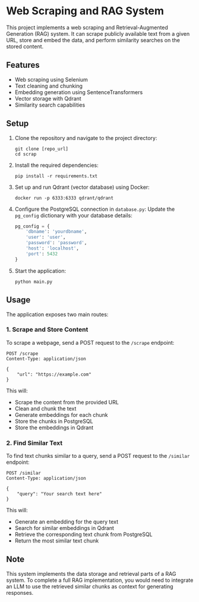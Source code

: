 # Web Scraping and RAG System

This project implements a web scraping and Retrieval-Augmented Generation (RAG) system. It can scrape publicly available text from a given URL, store and embed the data, and perform similarity searches on the stored content.

## Features

- Web scraping using Selenium
- Text cleaning and chunking
- Embedding generation using SentenceTransformers
- Vector storage with Qdrant
- Similarity search capabilities

## Setup

1. Clone the repository and navigate to the project directory:
   ```
   git clone [repo_url]
   cd scrap
   ```

2. Install the required dependencies:
   ```
   pip install -r requirements.txt
   ```

3. Set up and run Qdrant (vector database) using Docker:
   ```
   docker run -p 6333:6333 qdrant/qdrant
   ```

4. Configure the PostgreSQL connection in `database.py`:
   Update the `pg_config` dictionary with your database details:
   ```python
   pg_config = {
       'dbname': 'yourdbname',
       'user': 'user',
       'password': 'password',
       'host': 'localhost',
       'port': 5432
   }
   ```

5. Start the application:
   ```
   python main.py
   ```

## Usage

The application exposes two main routes:

### 1. Scrape and Store Content

To scrape a webpage, send a POST request to the `/scrape` endpoint:

```
POST /scrape
Content-Type: application/json

{
    "url": "https://example.com"
}
```

This will:
- Scrape the content from the provided URL
- Clean and chunk the text
- Generate embeddings for each chunk
- Store the chunks in PostgreSQL
- Store the embeddings in Qdrant

### 2. Find Similar Text

To find text chunks similar to a query, send a POST request to the `/similar` endpoint:

```
POST /similar
Content-Type: application/json

{
    "query": "Your search text here"
}
```

This will:
- Generate an embedding for the query text
- Search for similar embeddings in Qdrant
- Retrieve the corresponding text chunk from PostgreSQL
- Return the most similar text chunk

## Note

This system implements the data storage and retrieval parts of a RAG system. To complete a full RAG implementation, you would need to integrate an LLM to use the retrieved similar chunks as context for generating responses.
